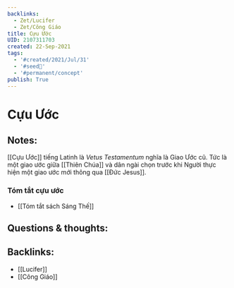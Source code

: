 ```yaml
---
backlinks:
  - Zet/Lucifer
  - Zet/Công Giáo
title: Cựu Ước
UID: 2107311703
created: 22-Sep-2021
tags:
  - '#created/2021/Jul/31'
  - '#seed🥜'
  - '#permanent/concept'
publish: True
---
```

# Cựu Ước

## Notes:
[[Cựu Ước]] tiếng Latinh là _Vetus Testamentum_ nghĩa là Giao Ước cũ. Tức là một giao ước giữa [[Thiên Chúa]] và dân ngài chọn trước khi Người thực hiện một giao ước mới thông qua [[Đức Jesus]].

### Tóm tắt cựu ước
- [[Tóm tắt sách Sáng Thế]]

## Questions & thoughts:


## Backlinks:
- [[Lucifer]]
- [[Công Giáo]]
